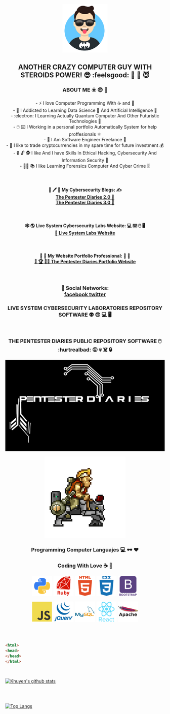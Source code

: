 <p align="center" display="">  
 <img src="https://github.com/livesystemlab/livesystemlab/blob/main/Avatar-Maker.png" width="28%" height="28%"  />  
</p>

<h2 align="center">
ANOTHER CRAZY COMPUTER GUY WITH STEROIDS POWER! 😎 :feelsgood: 💊 💪 😈 
</h2> 

<h3 align="center" display="">
ABOUT ME ☣️ 😎 🙌
</h3>

<p align="center">
  - ⚡ I love Computer Programming With ☕ and 🍞
 <br>
  - 📖 I Addicted to Learning Data Science 🤖 And Artificial Intelligence 🤩
<br>
  - :electron: I Learning Actually Quantum Computer And Other Futuristic Technologies 🥼
  <br>
  -  🖱️ ⌨️ I Working in a personal portfolio Automatically System for help proffesionals ⚛️
 <br>
  -  💼 I Am Software Engineer Freelance 🔧
 <br>
  -  🤑 I like to trade cryptocurrencies in my spare time for future investment 💰
 <br>
  -  🔒 🔓 🕵️ I like And I have Skills In Ethical Hacking,  Cybersecurity And Information Security 🔑
 
 <br>  
  - 🕵️‍♂️ 📚 I like Learning Forensics Computer And Cyber Crime 🗄️ 
 <br> 
 
</p>

<br>

<h4 align="center" display="">
 📑 🖊️ 📝 My Cybersecurity Blogs: ✍️
 <br>
 <a href="">  The Pentester Diaries 2.0 📙 </a>
 <br>
 <a href="https://www.livesystemmlabs.com/blog">  The Pentester Diaries 3.0 📘 </a>
 <br>
 </h4>

 <br>
 
 <h4 align="center" display="">
 🕸️ 🌎 Live System Cybersecurity Labs Website:   💻 ⌨️ 🖱️ 🖥️
 <br>
 <a href="https://www.livesystemlabs.com">  📄 Live System Labs Website </a>
 </h4>

<br>

<h4 align="center" display="" >
💼 💼 My Website Portfolio Professional:  💼 💼 
 <br>
 <a href="">  🏅 🏆 👨‍🎓 The Pentester Diaries Portfolio Website        </a>
</h4>

<br>

<h3 align="center" display="block">
 🤪  Social Networks: 
 </br>
 <a href="">   facebook    </a>
 <a href="">   twitter     </a>
</h3>


### <p align="center"> LIVE SYSTEM CYBERSECURITY LABORATORIES REPOSITORY SOFTWARE  👽 😎 💻 🖥️  </p>

<p align="center">  <img src="" width=""  height="" />     </p>




### <p align="center"> THE PENTESTER DIARIES PUBLIC REPOSITORY  SOFTWARE 🖱️ :hurtrealbad: 😝  💀 ☠️ 🔒  </p>

<p align="center">  <img src="https://github.com/livesystemlab/livesystemlab/blob/main/HEADER_PENTESTER.png" width=""  height="" />     </p>
<p align="center">  <img src="https://github.com/livesystemlab/livesystemlab/blob/main/Metal_slug.gif" width="" height=""  />   </p>


### <p align="center">  Programming Computer Languajes  💻   🕶️   ❤️</p>
### <p align="center">  Coding With Love  ☕ 👊  </p>


<p align="center" display="block">  
 <img src="https://github.com/livesystemlab/livesystemlab/blob/main/python_18894.png"   />  
 <img src="https://github.com/livesystemlab/livesystemlab/blob/main/ruby_plain_wordmark_logo_icon_146362.png"   />  
 <img src="https://github.com/livesystemlab/livesystemlab/blob/main/html_plain_wordmark_logo_icon_146476.png"   /> 
  <img src="https://github.com/livesystemlab/livesystemlab/blob/main/css_plain_wordmark_logo_icon_146574.png"   /> 
   <img src="https://github.com/livesystemlab/livesystemlab/blob/main/bootstrap_plain_wordmark_logo_icon_146620.png"   /> 
</p>


<p align="center" display="block">
   <img src="https://github.com/livesystemlab/livesystemlab/blob/main/javascript_original_logo_icon_146455.png"   /> 
   <img src="https://github.com/livesystemlab/livesystemlab/blob/main/jquery_plain_wordmark_logo_icon_146445.png" />
   <img src="https://github.com/livesystemlab/livesystemlab/blob/main/mysql_original_wordmark_logo_icon_146417.png"  /> 
   <img src="https://github.com/livesystemlab/livesystemlab/blob/main/react_original_wordmark_logo_icon_146375.png" />
   <img src="https://github.com/livesystemlab/livesystemlab/blob/main/apache_original_wordmark_logo_icon_146643.png"   />
</p>

</br>
</br>

  ```html
<html>
  <head>
  </head>
</html>
```  

<br>

[![Khuyen's github stats](https://github-readme-stats.vercel.app/api?username=livesystemlab&count_private=true&show_icons=true&theme=chartreuse-dark&hide_rank=false)](https://github.com/anuraghazra/github-readme-stats)

<br>

<br>

[![Top Langs](https://github-readme-stats.vercel.app/api/top-langs/?username=livesystemlab)](https://github.com/livesystemlab/github-readme-stats)


